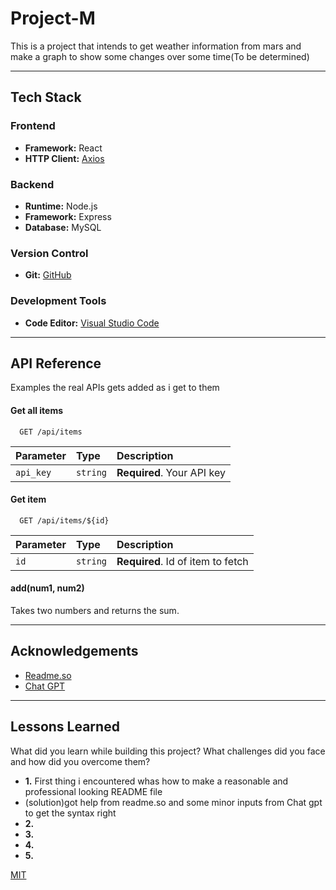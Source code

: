 # Project-M
This is a project that intends to get weather information from mars and make a graph to show some changes over some time(To be determined)


---------------------------------------------------------
## Tech Stack

### Frontend
- **Framework:** React
- **HTTP Client:** [Axios](https://axios-http.com/)

### Backend
- **Runtime:** Node.js
- **Framework:** Express
- **Database:** MySQL

### Version Control
- **Git:** [GitHub](https://github.com/kristoffer-Johnsen/Project-M/)

### Development Tools
- **Code Editor:** [Visual Studio Code](https://code.visualstudio.com/)


---------------------------------------------------------
## API Reference
Examples the real APIs gets added as i get to them

#### Get all items
```http
  GET /api/items
```
| Parameter | Type     | Description                |
| :-------- | :------- | :------------------------- |
| `api_key` | `string` | **Required**. Your API key |

#### Get item
```http
  GET /api/items/${id}
```
| Parameter | Type     | Description                       |
| :-------- | :------- | :-------------------------------- |
| `id`      | `string` | **Required**. Id of item to fetch |
#### add(num1, num2)
Takes two numbers and returns the sum.

---------------------------------------------------------
## Acknowledgements
* [Readme.so](https://readme.so/)
* [Chat GPT](https://chat.openai.com/auth/login)

---------------------------------------------------------
## Lessons Learned

What did you learn while building this project? What challenges did you face and how did you overcome them?

- **1.** First thing i encountered whas how to make a reasonable and professional looking README file
- (solution)got help from readme.so and some minor inputs from Chat gpt to get the syntax right
- **2.** 
- **3.** 
- **4.** 
- **5.** 

[MIT](https://choosealicense.com/licenses/mit/)

